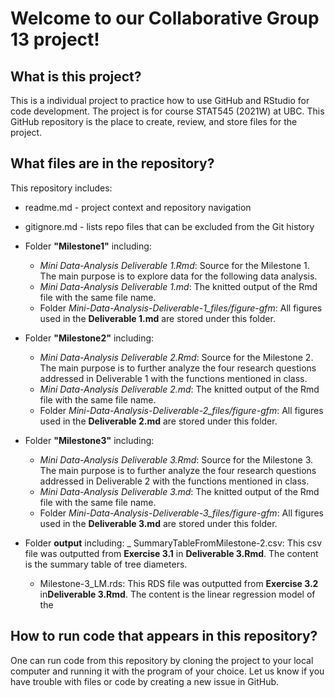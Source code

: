 
# Welcome to our Collaborative Group 13 project!

## What is this project?
This is a individual project to practice how to use GitHub and RStudio for code development. The project is for course STAT545 (2021W) at UBC. This GitHub repository is the place to create, review, and store files for the project.

## What files are in the repository?
This repository includes:
* readme.md - project context and repository navigation
* gitignore.md - lists repo files that can be excluded from the Git history

* Folder **"Milestone1"** including: 
  - *Mini Data-Analysis Deliverable 1.Rmd*: Source for the Milestone 1. The main purpose is to explore data for the following data analysis.
  - *Mini Data-Analysis Deliverable 1.md*: The knitted output of the Rmd file with the same file name.
  - Folder *Mini-Data-Analysis-Deliverable-1_files/figure-gfm*: All figures used in the **Deliverable 1.md** are stored under this folder.

* Folder **"Milestone2"** including: 
  - *Mini Data-Analysis Deliverable 2.Rmd*: Source for the Milestone 2. The main purpose is to further analyze the four research questions addressed in Deliverable 1 with the functions mentioned in class.
  - *Mini Data-Analysis Deliverable 2.md*: The knitted output of the Rmd file with the same file name.
  - Folder *Mini-Data-Analysis-Deliverable-2_files/figure-gfm*: All figures used in the **Deliverable 2.md** are stored under this folder.
  
* Folder **"Milestone3"** including: 
  - *Mini Data-Analysis Deliverable 3.Rmd*: Source for the Milestone 3. The main purpose is to further analyze the four research questions addressed in Deliverable 2 with the functions mentioned in class.
  - *Mini Data-Analysis Deliverable 3.md*: The knitted output of the Rmd file with the same file name.
  - Folder *Mini-Data-Analysis-Deliverable-3_files/figure-gfm*: All figures used in the **Deliverable 3.md** are stored under this folder.

* Folder **output** including: 
  _ SummaryTableFromMilestone-2.csv: This csv file was outputted from **Exercise 3.1** in **Deliverable 3.Rmd**. The content is the summary table of tree diameters.
  - Milestone-3_LM.rds: This RDS file was outputted from **Exercise 3.2** in**Deliverable 3.Rmd**. The content is the linear regression model of the 

## How to run code that appears in this repository?
One can run code from this repository by cloning the project to your local computer and running it with the program of your choice. Let us know if you have trouble with files or code by creating a new issue in GitHub.

